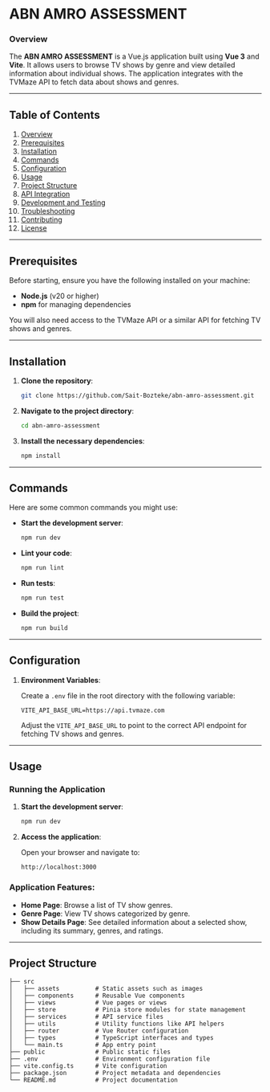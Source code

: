 # ABN AMRO ASSESSMENT

### Overview

The **ABN AMRO ASSESSMENT** is a Vue.js application built using **Vue 3** and **Vite**. It allows users to browse TV shows by genre and view detailed information about individual shows. The application integrates with the TVMaze API to fetch data about shows and genres.

---

## Table of Contents

1. [Overview](#overview)
2. [Prerequisites](#prerequisites)
3. [Installation](#installation)
4. [Commands](#commands)
5. [Configuration](#configuration)
6. [Usage](#usage)
7. [Project Structure](#project-structure)
8. [API Integration](#api-integration)
9. [Development and Testing](#development-and-testing)
10. [Troubleshooting](#troubleshooting)
11. [Contributing](#contributing)
12. [License](#license)

---

## Prerequisites

Before starting, ensure you have the following installed on your machine:

- **Node.js** (v20 or higher)
- **npm** for managing dependencies

You will also need access to the TVMaze API or a similar API for fetching TV shows and genres.

---

## Installation

1. **Clone the repository**:

    ```bash
    git clone https://github.com/Sait-Bozteke/abn-amro-assessment.git
    ```

2. **Navigate to the project directory**:

    ```bash
    cd abn-amro-assessment
    ```

3. **Install the necessary dependencies**:

    ```bash
    npm install
    ```

---

## Commands

Here are some common commands you might use:

- **Start the development server**:

    ```bash
    npm run dev
    ```

- **Lint your code**:

    ```bash
    npm run lint
    ```

- **Run tests**:

    ```bash
    npm run test
    ```

- **Build the project**:

    ```bash
    npm run build
    ```

---

## Configuration

1. **Environment Variables**:

   Create a `.env` file in the root directory with the following variable:

    ```env
    VITE_API_BASE_URL=https://api.tvmaze.com
    ```

   Adjust the `VITE_API_BASE_URL` to point to the correct API endpoint for fetching TV shows and genres.

---

## Usage

### Running the Application

1. **Start the development server**:

    ```bash
    npm run dev
    ```

2. **Access the application**:

   Open your browser and navigate to:

    ```plaintext
    http://localhost:3000
    ```

### Application Features:

- **Home Page**: Browse a list of TV show genres.
- **Genre Page**: View TV shows categorized by genre.
- **Show Details Page**: See detailed information about a selected show, including its summary, genres, and ratings.

---

## Project Structure

```plaintext
├── src
│   ├── assets          # Static assets such as images
│   ├── components      # Reusable Vue components
│   ├── views           # Vue pages or views
│   ├── store           # Pinia store modules for state management
│   ├── services        # API service files
│   ├── utils           # Utility functions like API helpers
│   ├── router          # Vue Router configuration
│   ├── types           # TypeScript interfaces and types
│   └── main.ts         # App entry point
├── public              # Public static files
├── .env                # Environment configuration file
├── vite.config.ts      # Vite configuration
├── package.json        # Project metadata and dependencies
└── README.md           # Project documentation
